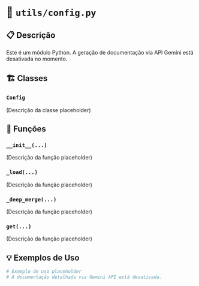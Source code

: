 # 📄 `utils/config.py`

## 📋 Descrição
Este é um módulo Python. A geração de documentação via API Gemini está desativada no momento.

## 🏗️ Classes
### `Config`
(Descrição da classe placeholder)

## 🔧 Funções
### `__init__(...)`
(Descrição da função placeholder)
### `_load(...)`
(Descrição da função placeholder)
### `_deep_merge(...)`
(Descrição da função placeholder)
### `get(...)`
(Descrição da função placeholder)

## 💡 Exemplos de Uso
```python
# Exemplo de uso placeholder
# A documentação detalhada via Gemini API está desativada.
```
